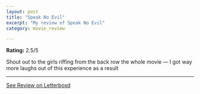 ```yaml
---
layout: post
title: "Speak No Evil"
excerpt: "My review of Speak No Evil"
category: movie_review

---
```


**Rating:** 2.5/5

Shout out to the girls riffing from the back row the whole movie — I got way more laughs out of this experience as a result

<hr>

[See Review on Letterboxd](https://boxd.it/7r3P4j)
